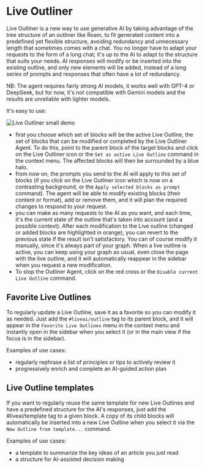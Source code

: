 # Live Outliner

Live Outliner is a new way to use generative AI by taking advantage of the tree structure of an outliner like Roam, to fit generated content into a predefined yet flexible structure, avoiding redundancy and unnecessary length that sometimes comes with a chat. You no longer have to adapt your requests to the form of a long chat; it's up to the AI to adapt to the structure that suits your needs. AI responses will modify or be inserted into the existing outline, and only new elements will be added, instead of a long series of prompts and responses that often have a lot of redundancy.

NB: The agent requires fairly strong AI models, it works well with GPT-4 or DeepSeek, but for now, it's not compatible with Gemini models and the results are unreliable with lighter models.

It's easy to use:

![Live Outliner small demo](https://github.com/user-attachments/assets/2466988a-ddf0-4058-980e-489070054c30)

- first you choose which set of blocks will be the active Live Outline, the set of blocks that can be modified or completed by the Live Outliner Agent. To do this, point to the parent block of the target blocks and click on the Live Outliner icon or the `Set as active Live Outline` command in the context menu. The affected blocks will then be surrounded by a blue halo.
- from now on, the prompts you send to the AI will apply to this set of blocks (if you click on the Live Outliner icon which is now on a contrasting background, or the `Apply selected blocks as prompt` command). The agent will be able to modify existing blocks (their content or format), add or remove them, and it will plan the required changes to respond to your request.
- you can make as many requests to the AI as you want, and each time, it's the current state of the outline that's taken into account (and a possible context). After each modification to the Live outline (changed or added blocks are highlighted in orange), you can revert to the previous state if the result isn't satisfactory. You can of course modify it manually, since it's always part of your graph. When a live outline is active, you can keep using your graph as usual, even close the page with the live outline, and it will automatically reappear in the sidebar when you request a new modification.
- To stop the Outliner Agent, click on the red cross or the `Disable current Live Outline` command.

## Favorite Live Outlines

To regularly update a Live Outline, save it as a favorite so you can modify it as needed. Just add the `#liveai/outline` tag to its parent block, and it will appear in the `Favorite Live Outlines` menu in the context menu and instantly open in the sidebar when you select it (or in the main view if the focus is in the sidebar).

Examples of use cases:

- regularly rephrase a list of principles or tips to actively review it
- progressively enrich and complete an AI-guided action plan

## Live Outline templates

If you want to regularly reuse the same template for new Live Outlines and have a predefined structure for the AI's responses, just add the #liveai/template tag to a given block. A copy of its child blocks will automatically be inserted into a new Live Outline when you select it via the `New Outline from template...` command.

Examples of use cases:

- a template to summarize the key ideas of an article you just read
- a structure for AI-assisted decision making
